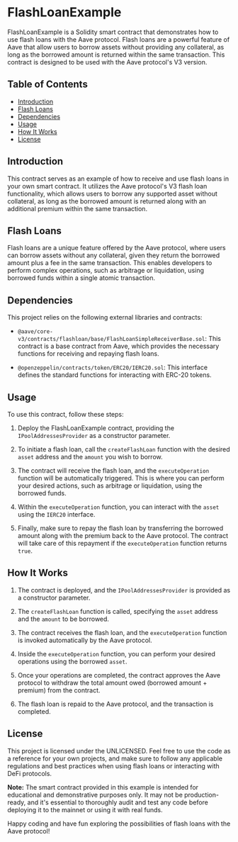 # FlashLoanExample

FlashLoanExample is a Solidity smart contract that demonstrates how to use flash loans with the Aave protocol. Flash loans are a powerful feature of Aave that allow users to borrow assets without providing any collateral, as long as the borrowed amount is returned within the same transaction. This contract is designed to be used with the Aave protocol's V3 version.

## Table of Contents

- [Introduction](#introduction)
- [Flash Loans](#flash-loans)
- [Dependencies](#dependencies)
- [Usage](#usage)
- [How It Works](#how-it-works)
- [License](#license)

## Introduction

This contract serves as an example of how to receive and use flash loans in your own smart contract. It utilizes the Aave protocol's V3 flash loan functionality, which allows users to borrow any supported asset without collateral, as long as the borrowed amount is returned along with an additional premium within the same transaction.

## Flash Loans

Flash loans are a unique feature offered by the Aave protocol, where users can borrow assets without any collateral, given they return the borrowed amount plus a fee in the same transaction. This enables developers to perform complex operations, such as arbitrage or liquidation, using borrowed funds within a single atomic transaction.

## Dependencies

This project relies on the following external libraries and contracts:

- `@aave/core-v3/contracts/flashloan/base/FlashLoanSimpleReceiverBase.sol`: This contract is a base contract from Aave, which provides the necessary functions for receiving and repaying flash loans.

- `@openzeppelin/contracts/token/ERC20/IERC20.sol`: This interface defines the standard functions for interacting with ERC-20 tokens.

## Usage

To use this contract, follow these steps:

1. Deploy the FlashLoanExample contract, providing the `IPoolAddressesProvider` as a constructor parameter.

2. To initiate a flash loan, call the `createFlashLoan` function with the desired `asset` address and the `amount` you wish to borrow.

3. The contract will receive the flash loan, and the `executeOperation` function will be automatically triggered. This is where you can perform your desired actions, such as arbitrage or liquidation, using the borrowed funds.

4. Within the `executeOperation` function, you can interact with the `asset` using the `IERC20` interface.

5. Finally, make sure to repay the flash loan by transferring the borrowed amount along with the premium back to the Aave protocol. The contract will take care of this repayment if the `executeOperation` function returns `true`.

## How It Works

1. The contract is deployed, and the `IPoolAddressesProvider` is provided as a constructor parameter.

2. The `createFlashLoan` function is called, specifying the `asset` address and the `amount` to be borrowed.

3. The contract receives the flash loan, and the `executeOperation` function is invoked automatically by the Aave protocol.

4. Inside the `executeOperation` function, you can perform your desired operations using the borrowed `asset`.

5. Once your operations are completed, the contract approves the Aave protocol to withdraw the total amount owed (borrowed amount + premium) from the contract.

6. The flash loan is repaid to the Aave protocol, and the transaction is completed.

## License

This project is licensed under the UNLICENSED. Feel free to use the code as a reference for your own projects, and make sure to follow any applicable regulations and best practices when using flash loans or interacting with DeFi protocols.

**Note:** The smart contract provided in this example is intended for educational and demonstrative purposes only. It may not be production-ready, and it's essential to thoroughly audit and test any code before deploying it to the mainnet or using it with real funds.

Happy coding and have fun exploring the possibilities of flash loans with the Aave protocol!
